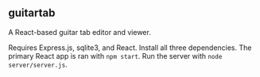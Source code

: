 ## guitartab

A React-based guitar tab editor and viewer.

Requires Express.js, sqlite3, and React. Install all three dependencies. The primary React app is ran with `npm start`. Run the server with `node server/server.js`.